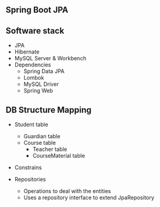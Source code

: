 ## **Spring Boot JPA**

## **Software stack**
* JPA
* Hibernate
* MySQL Server & Workbench
* Dependencies
    - Spring Data JPA
    - Lombok
    - MySQL Driver
    - Spring Web
    
## **DB Structure Mapping**
* Student table
    - Guardian table
    - Course table
        - Teacher table
        - CourseMaterial table

* Constrains
* Repositories
    - Operations to deal with the entities
    - Uses a repository interface to extend JpaRepository